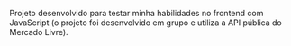Projeto desenvolvido para testar minha habilidades no frontend com JavaScript (o projeto foi desenvolvido em grupo e utiliza a API pública do Mercado Livre).

